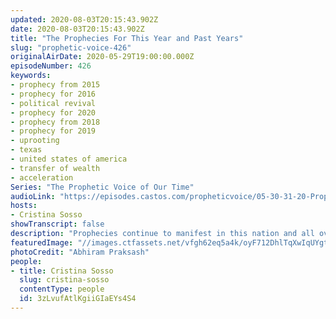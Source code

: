 ```yaml
---
updated: 2020-08-03T20:15:43.902Z
date: 2020-08-03T20:15:43.902Z
title: "The Prophecies For This Year and Past Years"
slug: "prophetic-voice-426"
originalAirDate: 2020-05-29T19:00:00.000Z
episodeNumber: 426
keywords:
- prophecy from 2015
- prophecy for 2016
- political revival
- prophecy for 2020
- prophecy from 2018
- prophecy for 2019
- uprooting
- texas
- united states of america
- transfer of wealth
- acceleration
Series: "The Prophetic Voice of Our Time"
audioLink: "https://episodes.castos.com/propheticvoice/05-30-31-20-Prophetic-Voice-of-our-Time-[mixdown]-01.mp3"
hosts:
- Cristina Sosso
showTranscript: false
description: "Prophecies continue to manifest in this nation and all over the world. This episode reviews prophecies from past years and this year. Remember to continue to focus on God and obey the instructions and things will continue to manifest!"
featuredImage: "//images.ctfassets.net/vfgh62eq5a4k/oyF712DhlTqXwIqUYgtSE/e63fa06f1d8983a4cb37ce9fd1771c4b/pexels-abhiram-prakash-915972__1_.jpg"
photoCredit: "Abhiram Praksash"
people:
- title: Cristina Sosso
  slug: cristina-sosso
  contentType: people
  id: 3zLvufAtlKgiiGIaEYs4S4
---
```


